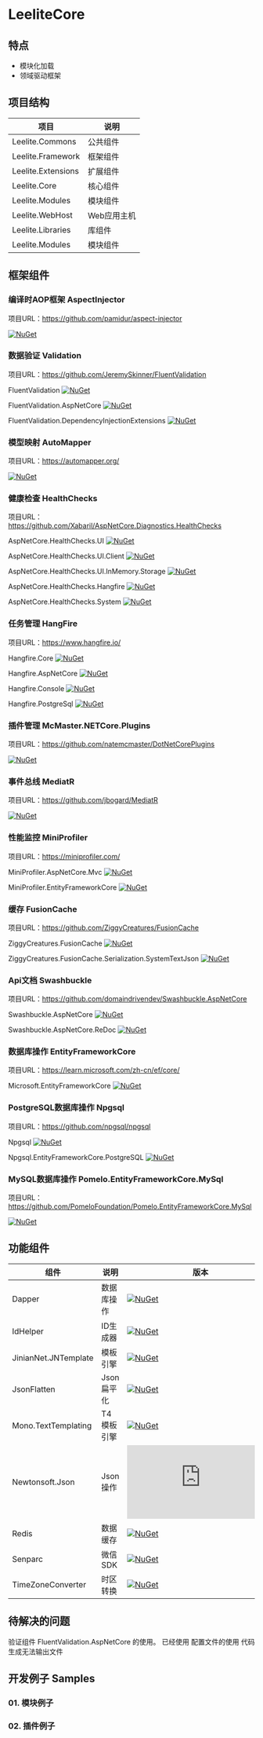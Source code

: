 # LeeliteCore

## 特点
- 模块化加载
- 领域驱动框架

## 项目结构
| 项目 | 说明 | 
| --- | --- |
Leelite.Commons | 公共组件 |
Leelite.Framework | 框架组件 |
Leelite.Extensions | 扩展组件 |
Leelite.Core | 核心组件 |
Leelite.Modules | 模块组件 |
Leelite.WebHost | Web应用主机 |
Leelite.Libraries | 库组件 |
Leelite.Modules | 模块组件 |

## 框架组件

### 编译时AOP框架 AspectInjector
项目URL：https://github.com/pamidur/aspect-injector

[![NuGet](https://buildstats.info/nuget/AspectInjector)](https://www.nuget.org/packages/AspectInjector/)

### 数据验证 Validation
项目URL：https://github.com/JeremySkinner/FluentValidation

FluentValidation [![NuGet](https://buildstats.info/nuget/FluentValidation)](https://www.nuget.org/packages/FluentValidation/)

FluentValidation.AspNetCore [![NuGet](https://buildstats.info/nuget/FluentValidation.AspNetCore)](https://www.nuget.org/packages/FluentValidation.AspNetCore/)

FluentValidation.DependencyInjectionExtensions [![NuGet](https://buildstats.info/nuget/FluentValidation.DependencyInjectionExtensions)](https://www.nuget.org/packages/FluentValidation.DependencyInjectionExtensions/)

### 模型映射 AutoMapper
项目URL：https://automapper.org/

[![NuGet](https://buildstats.info/nuget/AutoMapper)](https://www.nuget.org/packages/AutoMapper/)

### 健康检查 HealthChecks
项目URL：https://github.com/Xabaril/AspNetCore.Diagnostics.HealthChecks

AspNetCore.HealthChecks.UI [![NuGet](https://buildstats.info/nuget/AspNetCore.HealthChecks.UI)](https://www.nuget.org/packages/AspNetCore.HealthChecks.UI/)

AspNetCore.HealthChecks.UI.Client [![NuGet](https://buildstats.info/nuget/AspNetCore.HealthChecks.UI.Client)](https://www.nuget.org/packages/AspNetCore.HealthChecks.UI.Client/)

AspNetCore.HealthChecks.UI.InMemory.Storage [![NuGet](https://buildstats.info/nuget/AspNetCore.HealthChecks.UI.InMemory.Storage)](https://www.nuget.org/packages/AspNetCore.HealthChecks.UI.InMemory.Storage/)

AspNetCore.HealthChecks.Hangfire [![NuGet](https://buildstats.info/nuget/AspNetCore.HealthChecks.Hangfire)](https://www.nuget.org/packages/AspNetCore.HealthChecks.Hangfire/)

AspNetCore.HealthChecks.System [![NuGet](https://buildstats.info/nuget/AspNetCore.HealthChecks.System)](https://www.nuget.org/packages/AspNetCore.HealthChecks.System/)

### 任务管理 HangFire
项目URL：https://www.hangfire.io/

Hangfire.Core [![NuGet](https://buildstats.info/nuget/Hangfire.Core)](https://www.nuget.org/packages/Hangfire.Core/)

Hangfire.AspNetCore [![NuGet](https://buildstats.info/nuget/Hangfire.AspNetCore)](https://www.nuget.org/packages/Hangfire.AspNetCore/)

Hangfire.Console [![NuGet](https://buildstats.info/nuget/Hangfire.Console)](https://www.nuget.org/packages/Hangfire.Console/)

Hangfire.PostgreSql [![NuGet](https://buildstats.info/nuget/Hangfire.PostgreSql)](https://www.nuget.org/packages/Hangfire.PostgreSql/)

### 插件管理 McMaster.NETCore.Plugins
项目URL：https://github.com/natemcmaster/DotNetCorePlugins

[![NuGet](https://buildstats.info/nuget/McMaster.NETCore.Plugins)](https://www.nuget.org/packages/McMaster.NETCore.Plugins/)

### 事件总线 MediatR
项目URL：https://github.com/jbogard/MediatR

[![NuGet](https://buildstats.info/nuget/MediatR)](https://www.nuget.org/packages/MediatR/)

### 性能监控 MiniProfiler
项目URL：https://miniprofiler.com/

MiniProfiler.AspNetCore.Mvc [![NuGet](https://buildstats.info/nuget/MiniProfiler.AspNetCore.Mvc)](https://www.nuget.org/packages/MiniProfiler.AspNetCore.Mvc/)

MiniProfiler.EntityFrameworkCore [![NuGet](https://buildstats.info/nuget/MiniProfiler.EntityFrameworkCore)](https://www.nuget.org/packages/MiniProfiler.EntityFrameworkCore/)

### 缓存 FusionCache
项目URL：https://github.com/ZiggyCreatures/FusionCache

ZiggyCreatures.FusionCache [![NuGet](https://buildstats.info/nuget/ZiggyCreatures.FusionCache)](https://www.nuget.org/packages/ZiggyCreatures.FusionCache/)

ZiggyCreatures.FusionCache.Serialization.SystemTextJson [![NuGet](https://buildstats.info/nuget/ZiggyCreatures.FusionCache.Serialization.SystemTextJson)](https://www.nuget.org/packages/ZiggyCreatures.FusionCache.Serialization.SystemTextJson/)

### Api文档 Swashbuckle
项目URL：https://github.com/domaindrivendev/Swashbuckle.AspNetCore

Swashbuckle.AspNetCore [![NuGet](https://buildstats.info/nuget/Swashbuckle.AspNetCore)](https://www.nuget.org/packages/Swashbuckle.AspNetCore/)

Swashbuckle.AspNetCore.ReDoc [![NuGet](https://buildstats.info/nuget/Swashbuckle.AspNetCore.ReDoc)](https://www.nuget.org/packages/Swashbuckle.AspNetCore.ReDoc/)

### 数据库操作 EntityFrameworkCore
项目URL：https://learn.microsoft.com/zh-cn/ef/core/

Microsoft.EntityFrameworkCore [![NuGet](https://buildstats.info/nuget/Microsoft.EntityFrameworkCore)](https://www.nuget.org/packages/Microsoft.EntityFrameworkCore/)

### PostgreSQL数据库操作 Npgsql
项目URL：https://github.com/npgsql/npgsql

Npgsql [![NuGet](https://buildstats.info/nuget/Npgsql)](https://www.nuget.org/packages/Npgsql/)

Npgsql.EntityFrameworkCore.PostgreSQL [![NuGet](https://buildstats.info/nuget/Npgsql.EntityFrameworkCore.PostgreSQL)](https://www.nuget.org/packages/Npgsql.EntityFrameworkCore.PostgreSQL/)

### MySQL数据库操作 Pomelo.EntityFrameworkCore.MySql
项目URL：https://github.com/PomeloFoundation/Pomelo.EntityFrameworkCore.MySql

[![NuGet](https://buildstats.info/nuget/Pomelo.EntityFrameworkCore.MySql)](https://www.nuget.org/packages/Pomelo.EntityFrameworkCore.MySql/)

## 功能组件

| 组件 | 说明 | 版本 | 
| --- | --- | --- | 
| Dapper | 数据库操作 | [![NuGet](https://buildstats.info/nuget/Dapper)](https://www.nuget.org/packages/Dapper/) |
| IdHelper | ID生成器 | [![NuGet](https://buildstats.info/nuget/IdHelper)](https://www.nuget.org/packages/IdHelper/) |
| JinianNet.JNTemplate | 模板引擎 | [![NuGet](https://buildstats.info/nuget/JinianNet.JNTemplate)](https://www.nuget.org/packages/JinianNet.JNTemplate/) |
| JsonFlatten | Json扁平化 | [![NuGet](https://buildstats.info/nuget/JsonFlatten)](https://www.nuget.org/packages/JsonFlatten/) |
| Mono.TextTemplating | T4模板引擎 | [![NuGet](https://buildstats.info/nuget/Mono.TextTemplating)](https://www.nuget.org/packages/Mono.TextTemplating/) |
| Newtonsoft.Json | Json操作 | [![NuGet](https://buildstats.info/nuget/Newtonsoft.Json)](https://www.nuget.org/packages/Newtonsoft.Json/) |
| Redis | 数据缓存 | [![NuGet](https://buildstats.info/nuget/StackExchange.Redis)](https://www.nuget.org/packages/StackExchange.Redis/) |  
| Senparc | 微信SDK | [![NuGet](https://buildstats.info/nuget/Senparc.Weixin)](https://www.nuget.org/packages/Senparc.Weixin/) |
| TimeZoneConverter | 时区转换 | [![NuGet](https://buildstats.info/nuget/TimeZoneConverter)](https://www.nuget.org/packages/TimeZoneConverter/) |

## 待解决的问题
验证组件 FluentValidation.AspNetCore 的使用。 已经使用
配置文件的使用
代码生成无法输出文件

## 开发例子 Samples
### 01. 模块例子
### 02. 插件例子
